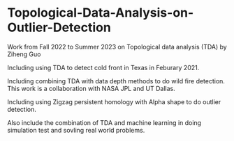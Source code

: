 # Topological-Data-Analysis-on-Outlier-Detection
Work from Fall 2022 to Summer 2023 on Topological data analysis (TDA) by Ziheng Guo

Including using TDA to detect cold front in Texas in Feburary 2021.

Including combining TDA with data depth methods to do wild fire detection. This work is a collaboration with NASA JPL and UT Dallas.

Including using Zigzag persistent homology with Alpha shape to do outlier detection.

Also include the combination of TDA and machine learning in doing simulation test and sovling real world problems.

